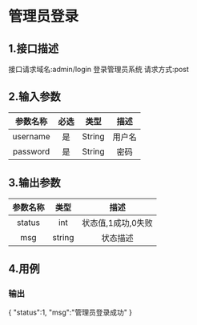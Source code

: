 # 管理员登录

## 1.接口描述

接口请求域名:admin/login
登录管理员系统
请求方式:post

## 2.输入参数

| 参数名称  | 必选  |  类型  |         描述         |
| :-------: | :---: | :----: | :------------------: |
|  username  |  是   | String | 用户名 |
| password   |  是   | String  | 密码  |

## 3.输出参数

|  参数名称  |  类型  |         描述         |
| :-------: | :----: | :------------------: |
| status | int | 状态值,1成功,0失败 |
| msg | string | 状态描述 |

## 4.用例

### 输出

{
    "status":1,
    "msg":"管理员登录成功"
}